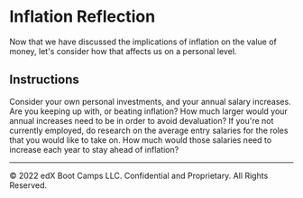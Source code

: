 # Inflation Reflection

Now that we have discussed the implications of inflation on the value of money, let's consider how that affects us on a personal level.

## Instructions

Consider your own personal investments, and your annual salary increases. Are you keeping up with, or beating inflation? How much larger would your annual increases need to be in order to avoid devaluation? If you're not currently employed, do research on the average entry salaries for the roles that you would like to take on. How much would those salaries need to increase each year to stay ahead of inflation?

---

© 2022 edX Boot Camps LLC. Confidential and Proprietary. All Rights Reserved.
